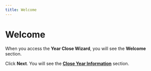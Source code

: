 ```yaml
---
title: Welcome
---
```


# Welcome


When you access the **Year Close Wizard**, you will see the **Welcome** section.


Click **Next**. You will see the [**Close Year Information**]({{site.acc_baseurl}}/year-end-closing/year-close-wizard/close_year_information_year_close_wizard.html) section.
